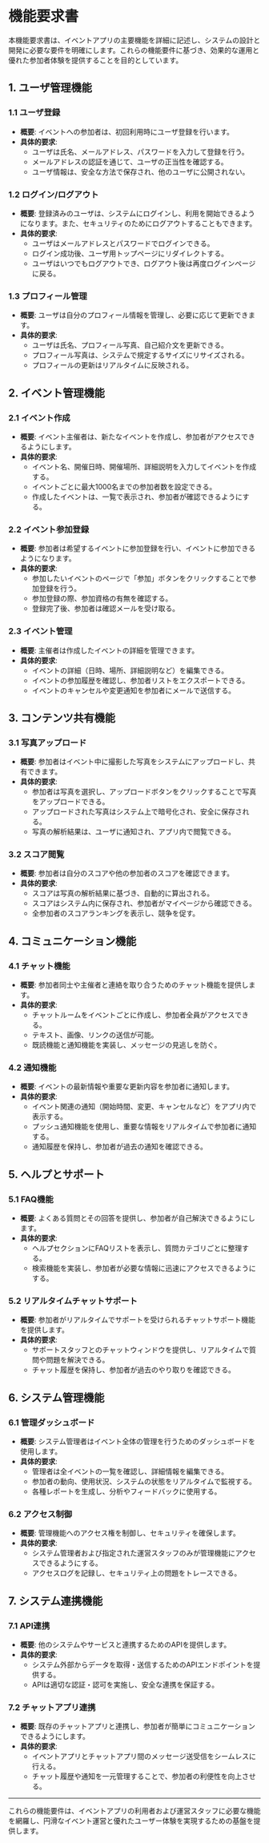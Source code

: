 # 機能要求書

本機能要求書は、イベントアプリの主要機能を詳細に記述し、システムの設計と開発に必要な要件を明確にします。これらの機能要件に基づき、効果的な運用と優れた参加者体験を提供することを目的としています。

## 1. ユーザ管理機能

### 1.1 ユーザ登録
- **概要**: イベントへの参加者は、初回利用時にユーザ登録を行います。
- **具体的要求**:
  - ユーザは氏名、メールアドレス、パスワードを入力して登録を行う。
  - メールアドレスの認証を通じて、ユーザの正当性を確認する。
  - ユーザ情報は、安全な方法で保存され、他のユーザに公開されない。

### 1.2 ログイン/ログアウト
- **概要**: 登録済みのユーザは、システムにログインし、利用を開始できるようになります。また、セキュリティのためにログアウトすることもできます。
- **具体的要求**:
  - ユーザはメールアドレスとパスワードでログインできる。
  - ログイン成功後、ユーザ用トップページにリダイレクトする。
  - ユーザはいつでもログアウトでき、ログアウト後は再度ログインページに戻る。

### 1.3 プロフィール管理
- **概要**: ユーザは自分のプロフィール情報を管理し、必要に応じて更新できます。
- **具体的要求**:
  - ユーザは氏名、プロフィール写真、自己紹介文を更新できる。
  - プロフィール写真は、システムで規定するサイズにリサイズされる。
  - プロフィールの更新はリアルタイムに反映される。

## 2. イベント管理機能

### 2.1 イベント作成
- **概要**: イベント主催者は、新たなイベントを作成し、参加者がアクセスできるようにします。
- **具体的要求**:
  - イベント名、開催日時、開催場所、詳細説明を入力してイベントを作成する。
  - イベントごとに最大1000名までの参加者数を設定できる。
  - 作成したイベントは、一覧で表示され、参加者が確認できるようにする。

### 2.2 イベント参加登録
- **概要**: 参加者は希望するイベントに参加登録を行い、イベントに参加できるようになります。
- **具体的要求**:
  - 参加したいイベントのページで「参加」ボタンをクリックすることで参加登録を行う。
  - 参加登録の際、参加資格の有無を確認する。
  - 登録完了後、参加者は確認メールを受け取る。

### 2.3 イベント管理
- **概要**: 主催者は作成したイベントの詳細を管理できます。
- **具体的要求**:
  - イベントの詳細（日時、場所、詳細説明など）を編集できる。
  - イベントの参加履歴を確認し、参加者リストをエクスポートできる。
  - イベントのキャンセルや変更通知を参加者にメールで送信する。

## 3. コンテンツ共有機能

### 3.1 写真アップロード
- **概要**: 参加者はイベント中に撮影した写真をシステムにアップロードし、共有できます。
- **具体的要求**:
  - 参加者は写真を選択し、アップロードボタンをクリックすることで写真をアップロードできる。
  - アップロードされた写真はシステム上で暗号化され、安全に保存される。
  - 写真の解析結果は、ユーザに通知され、アプリ内で閲覧できる。

### 3.2 スコア閲覧
- **概要**: 参加者は自分のスコアや他の参加者のスコアを確認できます。
- **具体的要求**:
  - スコアは写真の解析結果に基づき、自動的に算出される。
  - スコアはシステム内に保存され、参加者がマイページから確認できる。
  - 全参加者のスコアランキングを表示し、競争を促す。

## 4. コミュニケーション機能

### 4.1 チャット機能
- **概要**: 参加者同士や主催者と連絡を取り合うためのチャット機能を提供します。
- **具体的要求**:
  - チャットルームをイベントごとに作成し、参加者全員がアクセスできる。
  - テキスト、画像、リンクの送信が可能。
  - 既読機能と通知機能を実装し、メッセージの見逃しを防ぐ。

### 4.2 通知機能
- **概要**: イベントの最新情報や重要な更新内容を参加者に通知します。
- **具体的要求**:
  - イベント関連の通知（開始時間、変更、キャンセルなど）をアプリ内で表示する。
  - プッシュ通知機能を使用し、重要な情報をリアルタイムで参加者に通知する。
  - 通知履歴を保持し、参加者が過去の通知を確認できる。

## 5. ヘルプとサポート

### 5.1 FAQ機能
- **概要**: よくある質問とその回答を提供し、参加者が自己解決できるようにします。
- **具体的要求**:
  - ヘルプセクションにFAQリストを表示し、質問カテゴリごとに整理する。
  - 検索機能を実装し、参加者が必要な情報に迅速にアクセスできるようにする。

### 5.2 リアルタイムチャットサポート
- **概要**: 参加者がリアルタイムでサポートを受けられるチャットサポート機能を提供します。
- **具体的要求**:
  - サポートスタッフとのチャットウィンドウを提供し、リアルタイムで質問や問題を解決できる。
  - チャット履歴を保持し、参加者が過去のやり取りを確認できる。

## 6. システム管理機能

### 6.1 管理ダッシュボード
- **概要**: システム管理者はイベント全体の管理を行うためのダッシュボードを使用します。
- **具体的要求**:
  - 管理者は全イベントの一覧を確認し、詳細情報を編集できる。
  - 参加者の動向、使用状況、システムの状態をリアルタイムで監視する。
  - 各種レポートを生成し、分析やフィードバックに使用する。

### 6.2 アクセス制御
- **概要**: 管理機能へのアクセス権を制御し、セキュリティを確保します。
- **具体的要求**:
  - システム管理者および指定された運営スタッフのみが管理機能にアクセスできるようにする。
  - アクセスログを記録し、セキュリティ上の問題をトレースできる。

## 7. システム連携機能

### 7.1 API連携
- **概要**: 他のシステムやサービスと連携するためのAPIを提供します。
- **具体的要求**:
  - システム外部からデータを取得・送信するためのAPIエンドポイントを提供する。
  - APIは適切な認証・認可を実施し、安全な連携を保証する。

### 7.2 チャットアプリ連携
- **概要**: 既存のチャットアプリと連携し、参加者が簡単にコミュニケーションできるようにします。
- **具体的要求**:
  - イベントアプリとチャットアプリ間のメッセージ送受信をシームレスに行える。
  - チャット履歴や通知を一元管理することで、参加者の利便性を向上させる。

---

これらの機能要件は、イベントアプリの利用者および運営スタッフに必要な機能を網羅し、円滑なイベント運営と優れたユーザー体験を実現するための基盤を提供します。